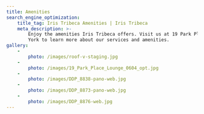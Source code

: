 ```yaml
---
title: Amenities
search_engine_optimization:
    title_tag: Iris Tribeca Amenities | Iris Tribeca
    meta_description: >-
        Enjoy the amenities Iris Tribeca offers. Visit us at 19 Park Place New
        York to learn more about our services and amenities.
gallery:
    -
        photo: /images/roof-v-staging.jpg
    -
        photo: /images/19_Park_Place_Lounge_0604_opt.jpg
    -
        photo: /images/DDP_8838-pano-web.jpg
    -
        photo: /images/DDP_8873-pano-web.jpg
    -
        photo: /images/DDP_8876-web.jpg
---
```


